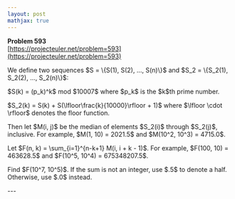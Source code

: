 ```yaml
---
layout: post
mathjax: true
---
```

**Problem 593**  
[https://projecteuler.net/problem=593](https://projecteuler.net/problem=593)

<p>We define two sequences $S = \{S(1), S(2), ..., S(n)\}$ and $S_2 = \{S_2(1), S_2(2), ..., S_2(n)\}$:</p>

<p>$S(k) = (p_k)^k$ mod $10007$ where $p_k$ is the $k$th prime number.</p>

<p>$S_2(k) = S(k) + S(\lfloor\frac{k}{10000}\rfloor + 1)$ where $\lfloor \cdot \rfloor$ denotes the floor function.</p>

<p>Then let $M(i, j)$ be the median of elements $S_2(i)$ through $S_2(j)$, inclusive. For example, $M(1, 10) = 2021.5$ and $M(10^2, 10^3) = 4715.0$.</p>

<p>Let $F(n, k) = \sum_{i=1}^{n-k+1} M(i, i + k - 1)$. For example, $F(100, 10) = 463628.5$ and $F(10^5, 10^4) = 675348207.5$.</p>

<p>Find $F(10^7, 10^5)$. If the sum is not an integer, use $.5$ to denote a half. Otherwise, use $.0$ instead.</p>
---
